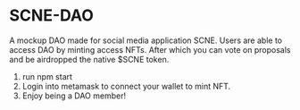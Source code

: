 # SCNE-DAO

A mockup DAO made for social media application SCNE. Users are able to access DAO by minting access NFTs. 
After which you can vote on proposals and be airdropped the native $SCNE token.

1. run npm start
2. Login into metamask to connect your wallet to mint NFT.
3. Enjoy being a DAO member!

